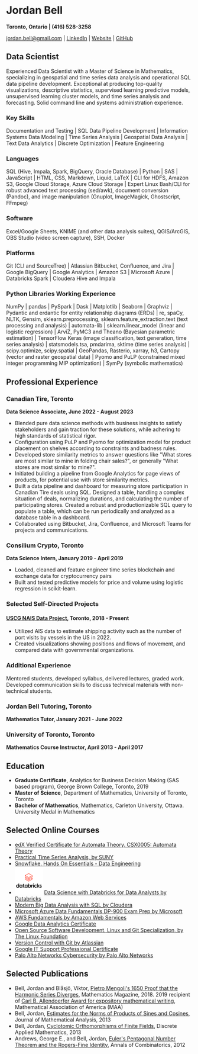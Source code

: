 # Jordan Bell

**Toronto, Ontario | (416) 528-3258**

[jordan.bell@gmail.com](mailto:jordan.bell@gmail.com) | [LinkedIn](https://linkedin.com/in/jordanbell2357) | [Website](http://jordanbell.info) | [GitHub](https://github.com/jordanbell2357)

## Data Scientist

Experienced Data Scientist with a Master of Science in Mathematics, specializing in geospatial and time series data analysis and operational SQL data pipeline development. Exceptional at producing top-quality visualizations, descriptive statistics, supervised learning predictive models, unsupervised learning cluster models, and time series analysis and forecasting. Solid command line and systems administration experience.

### Key Skills

Documentation and Testing | SQL Data Pipeline Development | Information Systems Data Modeling | Time Series Analysis | Geospatial Data Analysis | Text Data Analytics | Discrete Optimization | Feature Engineering

### Languages

SQL (Hive, Impala, Spark, BigQuery, Oracle Database) | Python | SAS | JavaScript | HTML, CSS, Markdown, Liquid, LaTeX | CLI for HDFS, Amazon S3, Google Cloud Storage, Azure Cloud Storage | Expert Linux Bash/CLI for robust advanced text processing (sed/awk), document conversion (Pandoc), and image manipulation (Gnuplot, ImageMagick, Ghostscript, FFmpeg)

### Software

Excel/Google Sheets, KNIME (and other data analysis suites), QGIS/ArcGIS, OBS Studio (video screen capture), SSH, Docker

### Platforms

Git (CLI and SourceTree) | Atlassian Bitbucket, Confluence, and Jira | Google BigQuery | Google Analytics | Amazon S3 | Microsoft Azure | Databricks Spark | Cloudera Hive and Impala

### Python Libraries Working Experience

NumPy | pandas | PySpark | Dask | Matplotlib | Seaborn | Graphviz | Pydantic and erdantic for entity relationship diagrams (ERDs) | re, spaCy, NLTK, Gensim, sklearn.preprocessing, sklearn.feature_extraction.text (text processing and analysis) | automata-lib | sklearn.linear_model (linear and logistic regression) | ArviZ, PyMC3 and Theano (Bayesian parametric estimation) | TensorFlow Keras (image classification, text generation, time series analysis) | statsmodels.tsa, pmdarima, sktime (time series analysis) | scipy.optimize, scipy.spatial | GeoPandas, Rasterio, xarray, h3, Cartopy (vector and raster geospatial data) | Pyomo and PuLP (constrained mixed integer programming MIP optimization) | SymPy (symbolic mathematics)

## Professional Experience

### Canadian Tire, Toronto

**Data Science Associate, June 2022 - August 2023**

- Blended pure data science methods with business insights to satisfy stakeholders and gain traction for these solutions, while adhering to high standards of statistical rigor.
- Configuration using PuLP and Pyomo for optimization model for product placement on shelves according to constraints and badness rules.
- Developed store similarity metrics to answer questions like "What stores are most similar to mine in folding chair sales?", or generally "What stores are most similar to mine?".
- Initiated building a pipeline from Google Analytics for page views of products, for potential use with store similarity metrics.
- Built a data pipeline and dashboard for measuring store participation in Canadian Tire deals using SQL. Designed a table, handling a complex situation of deals, normalizing durations, and calculating the number of participating stores. Created a robust and productionizable SQL query to populate a table, which can be run periodically and analyzed as a database table in a dashboard.
- Collaborated using Bitbucket, Jira, Confluence, and Microsoft Teams for projects and communications.


### Consilium Crypto, Toronto

**Data Science Intern, January 2019 - April 2019**

- Loaded, cleaned and feature engineer time series blockchain and exchange data for cryptocurrency pairs
- Built and tested predictive models for price and volume using logistic regression in scikit-learn.

### Selected Self-Directed Projects

#### [USCG NAIS Data Project](https://github.com/jordanbell2357/uscg-nais-data), Toronto, 2018 - Present

- Utilized AIS data to estimate shipping activity such as the number of port visits by vessels in the US in 2022.
- Created visualizations showing positions and flows of movement, and compared data with governmental organizations.

### Additional Experience

Mentored students, developed syllabus, delivered lectures, graded work. Developed communication skills to discuss technical materials with non-technical students.

### Jordan Bell Tutoring, Toronto

**Mathematics Tutor, January 2021 - June 2022**

### University of Toronto, Toronto

**Mathematics Course Instructor, April 2013 - April 2017**

## Education

- **Graduate Certificate**, Analytics for Business Decision Making (SAS based program), George Brown College, Toronto, 2019
- **Master of Science**, Department of Mathematics, University of Toronto, Toronto
- **Bachelor of Mathematics**, Mathematics, Carleton University, Ottawa. University Medal in Mathematics

## Selected Online Courses

- [edX Verified Certificate for Automata Theory. CSX0005: Automata Theory](https://courses.edx.org/certificates/4ad76d04e8fc418ab10daed7c7904299)
- [Practical Time Series Analysis, by SUNY](https://www.coursera.org/account/accomplishments/certificate/JF3E2ZYX7W4V)
- [Snowflake. Hands On Essentials - Data Engineering](https://www.credly.com/badges/76265419-c89e-4089-9dd1-1fb19cfc6271/linked_in_profile)
- <img src="databricks-vector-logo-2022.svg" width="75" height="75"> [Data Science with Databricks for Data Analysts by Databricks](https://coursera.org/verify/specialization/42R9P8ZCMWJ6)
- [Modern Big Data Analysis with SQL by Cloudera](https://coursera.org/share/758c31b0eca67317d378432811a49eae)
- [Microsoft Azure Data Fundamentals DP-900 Exam Prep by Microsoft](https://coursera.org/share/3a9b0b2b40a9cbe9f257ca1000ea0271)
- [AWS Fundamentals by Amazon Web Services](https://coursera.org/share/add6daea4dd38b3d06e02647736c9481)
- [Google Data Analytics Certificate](https://www.credly.com/badges/edcdba60-5676-4202-91d0-aec1247fe104/linked_in_profile)
- [Open Source Software Development, Linux and Git Specialization, by The Linux Foundation](https://www.credly.com/badges/3ca0eef0-4775-4a38-bae5-c500e12a35cc/linked_in_profile)
- [Version Control with Git by Atlassian](https://coursera.org/share/6e44368590fe12674aa1f8e172719698)
- [Google IT Support Professional Certificate](https://coursera.org/share/ec054a74b0af3665bc1921683fcb1c55)
- [Palo Alto Networks Cybersecurity by Palo Alto Networks](https://coursera.org/share/2b4286e1772f2fd32fa89be409440459)



## Selected Publications

- Bell, Jordan and Blåsjö, Viktor, [Pietro Mengoli's 1650 Proof that the Harmonic Series Diverges](https://doi.org/10.1080/0025570X.2018.1506656), Mathematics Magazine, 2018. 2019 recipient of [Carl B. Allendoerfer Award for expository mathematical writing](https://www.maa.org/programs-and-communities/member-communities/maa-awards/writing-awards/carl-b-allendoerfer-awards), Mathematical Association of America (MAA)
- Bell, Jordan, [Estimates for the Norms of Products of Sines and Cosines](https://doi.org/10.1016/j.jmaa.2013.04.010), Journal of Mathematical Analysis, 2013
- Bell, Jordan, [Cyclotomic Orthomorphisms of Finite Fields](https://doi.org/10.1016/j.dam.2012.08.013), Discrete Applied Mathematics, 2013
- Andrews, George E., and Bell, Jordan, [Euler's Pentagonal Number Theorem and the Rogers-Fine Identity](https://doi.org/10.1007/s00026-012-0139-4), Annals of Combinatorics, 2012
